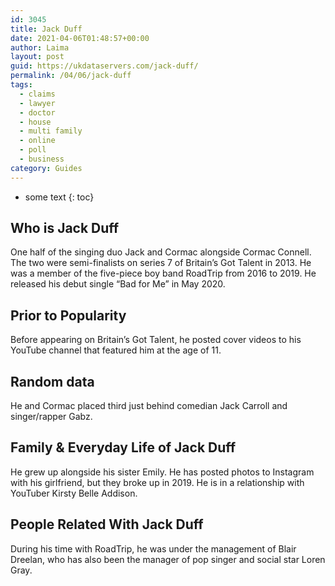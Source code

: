 ```yaml
---
id: 3045
title: Jack Duff
date: 2021-04-06T01:48:57+00:00
author: Laima
layout: post
guid: https://ukdataservers.com/jack-duff/
permalink: /04/06/jack-duff
tags:
  - claims
  - lawyer
  - doctor
  - house
  - multi family
  - online
  - poll
  - business
category: Guides
---
```


* some text
{: toc}


## Who is Jack Duff
                  
                  
                  
One half of the singing duo Jack and Cormac alongside Cormac Connell. The two were semi-finalists on series 7 of Britain&#8217;s Got Talent in 2013. He was a member of the five-piece boy band RoadTrip from 2016 to 2019. He released his debut single &#8220;Bad for Me&#8221; in May 2020.
                  
              
            
              
            
                
                
                
## Prior to Popularity
                  
                  
                  
Before appearing on Britain&#8217;s Got Talent, he posted cover videos to his YouTube channel that featured him at the age of 11. 
                  
              
            
              
            
                
                
                
## Random data
                  
                  
                  
He and Cormac placed third just behind comedian Jack Carroll and singer/rapper Gabz.
                  
              
            
              
            
                
                
                
## Family & Everyday Life of Jack Duff
                  
                  
                  
He grew up alongside his sister Emily. He has posted photos to Instagram with his girlfriend, but they broke up in 2019. He is in a relationship with YouTuber Kirsty Belle Addison.
                  
              
            
              
            
                
                
                
## People Related With Jack Duff
                  
                  
                  
During his time with RoadTrip, he was under the management of Blair Dreelan, who has also been the manager of pop singer and social star Loren Gray. 
                  
              
            
              
            
                
              
            
              
              
            
            
              
            
          
          
          